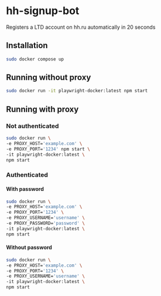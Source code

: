# hh-signup-bot

Registers a LTD account on hh.ru automatically in 20 seconds

## Installation

```bash
sudo docker compose up
```

## Running without proxy

```bash
sudo docker run -it playwright-docker:latest npm start
```

## Running with proxy

### Not authenticated

```bash
sudo docker run \
-e PROXY_HOST='example.com' \
-e PROXY_PORT='1234' npm start \
-it playwright-docker:latest \
npm start
```

### Authenticated

#### With password

```bash
sudo docker run \
-e PROXY_HOST='example.com' \
-e PROXY_PORT='1234' \
-e PROXY_USERNAME='username' \
-e PROXY_PASSWORD='password' \
-it playwright-docker:latest \
npm start
```

#### Without password

```bash
sudo docker run \
-e PROXY_HOST='example.com' \
-e PROXY_PORT='1234' \
-e PROXY_USERNAME='username' \
-it playwright-docker:latest \
npm start
```
